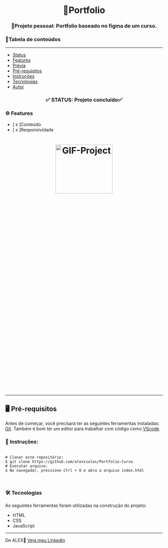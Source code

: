 <h1 align="center">📌Portfolio</h1>
  <h3 align="center">📌Projeto pessoal: Portfolio baseado no figma de um curso.</h3>

  <h3>📄Tabela de conteúdos</h3>
  <hr>
  <ul>
    <li><a href="#status">Status</a></li>
    <li><a href="#features">Features</a></li>
    <li><a href="#preview">Prévia</a></li>
    <li><a href="#prerequisites">Pré-requisitos</a></li>
    <li><a href="#instructions">Instruções</a></li>
    <li><a href="#technologies">Tecnologias</a></li>
    <li><a href="#author">Autor</a></li>
  </ul>

  <h3 id="status" align="center">✅ STATUS: Projeto concluído✅</h3>

  <h3 id="features">⚙ Features</h3>
  <ul>
    <li>[ x ]Conteúdo</li>
    <li>[ x ]Responsividade</li>
  </ul>

  <h1 id="preview" align="center">
    <img height="20%" width="60%" src="assets/images/readme.gif" alt="GIF-Project">
  </h1>
  <hr>

  <h2 id="prerequisites">🖥️ Pré-requisitos</h2>
  <p>Antes de começar, você precisará ter as seguintes ferramentas instaladas: <a href="https://git-scm.com/downloads">Git</a>. Também é bom ter um editor para trabalhar com código como <a href="https://code.visualstudio.com/download">VScode</a>.</p>

  <h3 id="instructions">📖 Instruções:</h3>
  <pre>
    <code>
# Clonar este repositório:
$ git clone https://github.com/alexcsales/Portfolio-Curso
# Executar arquivo:
$ No navegador, pressione Ctrl + O e abra o arquivo index.html
    </code>
  </pre>

  <h3 id="technologies">🛠 Tecnologias</h3>
  <p>As seguintes ferramentas foram utilizadas na construção do projeto:</p>
  <ul>
    <li>HTML</li>
    <li>CSS</li>
    <li>JavaScript</li>
  </ul>
  <hr>

  <p id="author">De ALEX🤘 <a href="https://www.linkedin.com/in/alexsales-dev/">Veja meu LinkedIn</a></p>
